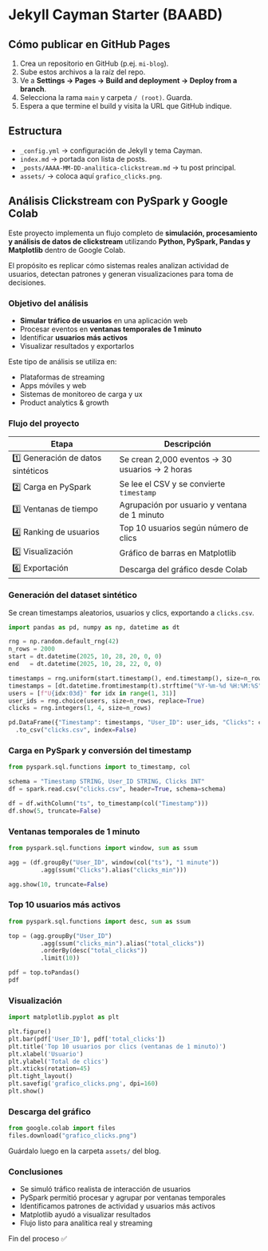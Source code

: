# Jekyll Cayman Starter (BAABD)

## Cómo publicar en GitHub Pages

1. Crea un repositorio en GitHub (p.ej. `mi-blog`).
2. Sube estos archivos a la raíz del repo.
3. Ve a **Settings → Pages → Build and deployment → Deploy from a branch**.
4. Selecciona la rama `main` y carpeta `/ (root)`. Guarda.
5. Espera a que termine el build y visita la URL que GitHub indique.

## Estructura

* `_config.yml` → configuración de Jekyll y tema Cayman.
* `index.md` → portada con lista de posts.
* `_posts/AAAA-MM-DD-analitica-clickstream.md` → tu post principal.
* `assets/` → coloca aquí `grafico_clicks.png`.

## Análisis Clickstream con PySpark y Google Colab

Este proyecto implementa un flujo completo de **simulación, procesamiento y análisis de datos de clickstream** utilizando **Python, PySpark, Pandas y Matplotlib** dentro de Google Colab.

El propósito es replicar cómo sistemas reales analizan actividad de usuarios, detectan patrones y generan visualizaciones para toma de decisiones.


###  Objetivo del análisis

* **Simular tráfico de usuarios** en una aplicación web
* Procesar eventos en **ventanas temporales de 1 minuto**
* Identificar **usuarios más activos**
* Visualizar resultados y exportarlos

Este tipo de análisis se utiliza en:

* Plataformas de streaming
* Apps móviles y web
* Sistemas de monitoreo de carga y ux
* Product analytics & growth

###  Flujo del proyecto

| Etapa                              | Descripción                                    |
| ---------------------------------- | ---------------------------------------------- |
| 1️⃣ Generación de datos sintéticos | Se crean 2,000 eventos → 30 usuarios → 2 horas |
| 2️⃣ Carga en PySpark               | Se lee el CSV y se convierte `timestamp`       |
| 3️⃣ Ventanas de tiempo             | Agrupación por usuario y ventana de 1 minuto   |
| 4️⃣ Ranking de usuarios            | Top 10 usuarios según número de clics          |
| 5️⃣ Visualización                  | Gráfico de barras en Matplotlib                |
| 6️⃣ Exportación                    | Descarga del gráfico desde Colab               |

###  Generación del dataset sintético

Se crean timestamps aleatorios, usuarios y clics, exportando a `clicks.csv`.

```python
import pandas as pd, numpy as np, datetime as dt

rng = np.random.default_rng(42)
n_rows = 2000
start = dt.datetime(2025, 10, 28, 20, 0, 0)
end   = dt.datetime(2025, 10, 28, 22, 0, 0)

timestamps = rng.uniform(start.timestamp(), end.timestamp(), size=n_rows)
timestamps = [dt.datetime.fromtimestamp(t).strftime("%Y-%m-%d %H:%M:%S") for t in timestamps]
users = [f"U{idx:03d}" for idx in range(1, 31)]
user_ids = rng.choice(users, size=n_rows, replace=True)
clicks = rng.integers(1, 4, size=n_rows)

pd.DataFrame({"Timestamp": timestamps, "User_ID": user_ids, "Clicks": clicks}) \
  .to_csv("clicks.csv", index=False)
```
###  Carga en PySpark y conversión del timestamp

```python
from pyspark.sql.functions import to_timestamp, col

schema = "Timestamp STRING, User_ID STRING, Clicks INT"
df = spark.read.csv("clicks.csv", header=True, schema=schema)

df = df.withColumn("ts", to_timestamp(col("Timestamp")))
df.show(5, truncate=False)
```
###  Ventanas temporales de 1 minuto

```python
from pyspark.sql.functions import window, sum as ssum

agg = (df.groupBy("User_ID", window(col("ts"), "1 minute"))
         .agg(ssum("Clicks").alias("clicks_min")))

agg.show(10, truncate=False)
```
###  Top 10 usuarios más activos

```python
from pyspark.sql.functions import desc, sum as ssum

top = (agg.groupBy("User_ID")
         .agg(ssum("clicks_min").alias("total_clicks"))
         .orderBy(desc("total_clicks"))
         .limit(10))

pdf = top.toPandas()
pdf
```
###  Visualización

```python
import matplotlib.pyplot as plt

plt.figure()
plt.bar(pdf['User_ID'], pdf['total_clicks'])
plt.title('Top 10 usuarios por clics (ventanas de 1 minuto)')
plt.xlabel('Usuario')
plt.ylabel('Total de clics')
plt.xticks(rotation=45)
plt.tight_layout()
plt.savefig('grafico_clicks.png', dpi=160)
plt.show()
```

### Descarga del gráfico

```python
from google.colab import files
files.download("grafico_clicks.png")
```

Guárdalo luego en la carpeta `assets/` del blog.

### Conclusiones

* Se simuló tráfico realista de interacción de usuarios
* PySpark permitió procesar y agrupar por ventanas temporales
* Identificamos patrones de actividad y usuarios más activos
* Matplotlib ayudó a visualizar resultados
* Flujo listo para analítica real y streaming

Fin del proceso ✅
